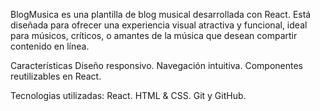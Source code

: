 BlogMusica es una plantilla de blog musical desarrollada con React. 
Está diseñada para ofrecer una experiencia visual atractiva y funcional, ideal para músicos, críticos, o amantes de la música que desean compartir contenido en línea.

Características
Diseño responsivo.
Navegación intuitiva.
Componentes reutilizables en React.

Tecnologias utilizadas:
React.
HTML & CSS.
Git y GitHub.
